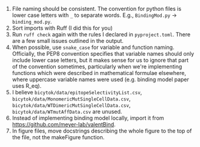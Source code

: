 1. File naming should be consistent. The convention for python files is lower
case letters with `_` to separate words. E.g., `BindingMod.py` ->
`binding_mod.py`. 
2. Sort imports with Ruff (I did this for you)
3. Run `ruff check` again with the rules I declared in `pyproject.toml`. There
are a few small issues outlined in the output.
4. When possible, use `snake_case` for variable and function naming. Officially,
the PEP8 convention specifies that variable names should only include lower case
letters, but it makes sense for us to ignore that part of the convention
sometimes, particularly when we're implementing functions which
were described in mathematical formulae elsewhere, where uppercase variable names were
used (e.g. binding model paper uses R_eq).
5. I believe `bicytok/data/epitopeSelectivityList.csv`,
`bicytok/data/MonomericMutSingleCellData.csv`,
`bicytok/data/WTDimericMutSingleCellData.csv`, `bicytok/data/WTmutAffData.csv`
are unused.
6. Instead of implementing binding model locally, import it from
https://github.com/meyer-lab/valentBind.
7. In figure files, move docstrings describing the whole figure to the top of the file, not the makeFigure function.